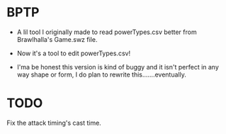 # BPTP

* A lil tool I originally made to read powerTypes.csv better from Brawlhalla's Game.swz file.

* Now it's a tool to edit powerTypes.csv!

* I'ma be honest this version is kind of buggy and it isn't perfect in any way shape or form, I do plan to rewrite this.......eventually.

# TODO

Fix the attack timing's cast time.
